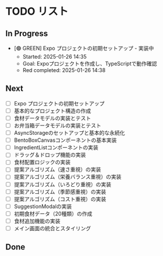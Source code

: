 # TODO リスト

## In Progress
- [🟢 GREEN] Expo プロジェクトの初期セットアップ - 実装中
  - Started: 2025-01-26 14:35
  - Goal: Expoプロジェクトを作成し、TypeScriptで動作確認
  - Red completed: 2025-01-26 14:38

## Next
- [ ] Expo プロジェクトの初期セットアップ
- [ ] 基本的なプロジェクト構造の作成
- [ ] 食材データモデルの実装とテスト
- [ ] お弁当箱データモデルの実装とテスト
- [ ] AsyncStorageのセットアップと基本的な永続化
- [ ] BentoBoxCanvasコンポーネントの基本実装
- [ ] IngredientListコンポーネントの実装
- [ ] ドラッグ＆ドロップ機能の実装
- [ ] 食材配置ロジックの実装
- [ ] 提案アルゴリズム（速さ重視）の実装
- [ ] 提案アルゴリズム（栄養バランス重視）の実装
- [ ] 提案アルゴリズム（いろどり重視）の実装
- [ ] 提案アルゴリズム（季節感重視）の実装
- [ ] 提案アルゴリズム（コスト重視）の実装
- [ ] SuggestionModalの実装
- [ ] 初期食材データ（20種類）の作成
- [ ] 食材追加機能の実装
- [ ] メイン画面の統合とスタイリング

## Done